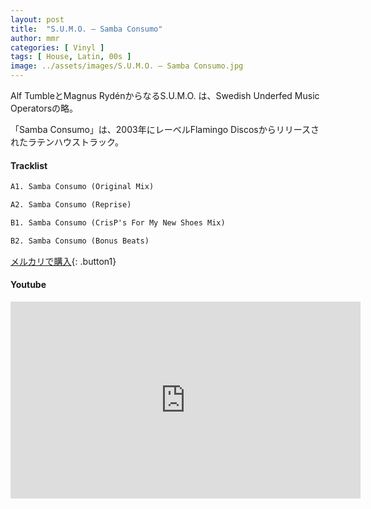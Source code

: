 ```yaml
---
layout: post
title:  "S.U.M.O. – Samba Consumo"
author: mmr
categories: [ Vinyl ]
tags: [ House, Latin, 00s ]
image: ../assets/images/S.U.M.O. – Samba Consumo.jpg
---
```


Alf TumbleとMagnus RydénからなるS.U.M.O. は、Swedish Underfed Music Operatorsの略。

「Samba Consumo」は、2003年にレーベルFlamingo Discosからリリースされたラテンハウストラック。

#### Tracklist
```md
A1. Samba Consumo (Original Mix)

A2. Samba Consumo (Reprise)

B1. Samba Consumo (CrisP's For My New Shoes Mix)

B2. Samba Consumo (Bonus Beats)
```

[メルカリで購入](https://jp.mercari.com/item/m71260292773?afid=6142608987){: .button1}

#### Youtube
<iframe width="560" height="315" src="https://www.youtube.com/embed/QI6MXHbWkHM?si=23g82B4lT1uZW-Hn" title="YouTube video player" frameborder="0" allow="accelerometer; autoplay; clipboard-write; encrypted-media; gyroscope; picture-in-picture; web-share" referrerpolicy="strict-origin-when-cross-origin" allowfullscreen></iframe>